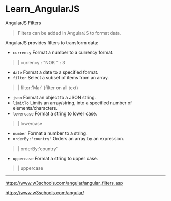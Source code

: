 # Learn_AngularJS
AngularJS Filters

> Filters can be added in AngularJS to format data.

AngularJS provides filters to transform data:

* `currency` Format a number to a currency format.
> | currency : "NOK " : 3 
* `date` Format a date to a specified format.
* `filter` Select a subset of items from an array.
> | filter:'Mar'
(filter on all text)
* `json` Format an object to a JSON string.
* `limitTo` Limits an array/string, into a specified number of elements/characters.
* `lowercase` Format a string to lower case.
> | lowercase
* `number` Format a number to a string.
* `orderBy:'country'` Orders an array by an expression.
> | orderBy:'country'
* `uppercase` Format a string to upper case.
> | uppercase



---

https://www.w3schools.com/angular/angular_filters.asp

https://www.w3schools.com/angular/
